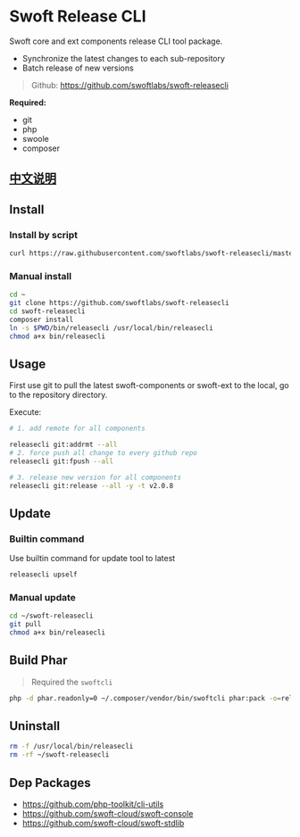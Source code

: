 # Swoft Release CLI

Swoft core and ext components release CLI tool package.

- Synchronize the latest changes to each sub-repository
- Batch release of new versions

> Github: https://github.com/swoftlabs/swoft-releasecli

**Required:**

- git
- php
- swoole
- composer

## [中文说明](README.zh-CN.md)

## Install

### Install by script

```bash
curl https://raw.githubusercontent.com/swoftlabs/swoft-releasecli/master/install.sh | bash
```

### Manual install

```bash
cd ~
git clone https://github.com/swoftlabs/swoft-releasecli
cd swoft-releasecli
composer install
ln -s $PWD/bin/releasecli /usr/local/bin/releasecli
chmod a+x bin/releasecli
```

## Usage

First use git to pull the latest swoft-components or swoft-ext to the local, go to the repository directory.

Execute:

```bash
# 1. add remote for all components

releasecli git:addrmt --all
# 2. force push all change to every github repo
releasecli git:fpush --all

# 3. release new version for all components
releasecli git:release --all -y -t v2.0.8
```

## Update

### Builtin command

Use builtin command for update tool to latest

```bash
releasecli upself
```

### Manual update

```bash
cd ~/swoft-releasecli
git pull
chmod a+x bin/releasecli
```

## Build Phar

> Required the `swoftcli`

```bash
php -d phar.readonly=0 ~/.composer/vendor/bin/swoftcli phar:pack -o=releasecli.phar
```

## Uninstall

```bash
rm -f /usr/local/bin/releasecli
rm -rf ~/swoft-releasecli
```

## Dep Packages

- https://github.com/php-toolkit/cli-utils
- https://github.com/swoft-cloud/swoft-console
- https://github.com/swoft-cloud/swoft-stdlib
